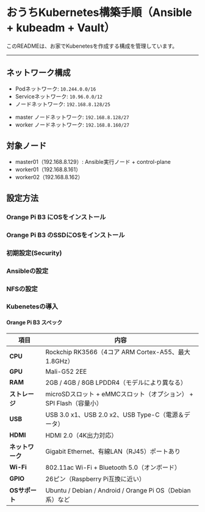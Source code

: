# おうちKubernetes構築手順（Ansible + kubeadm + Vault）

このREADMEは、お家でKubenetesを作成する構成を管理しています。

---

## ネットワーク構成

* Podネットワーク: `10.244.0.0/16`
* Serviceネットワーク: `10.96.0.0/12`
* ノードネットワーク: `192.168.8.128/25`
- master ノードネットワーク: `192.168.8.128/27`
- worker ノードネットワーク: `192.168.8.160/27`

## 対象ノード

* master01（192.168.8.129）: Ansible実行ノード + control-plane
* worker01（192.168.8.161）
* worker02（192.168.8.162）

## 設定方法

### Orange Pi B3 にOSをインストール

### Orange Pi B3 のSSDにOSをインストール

### 初期設定(Security)

### Ansibleの設定

### NFSの設定

### Kubenetesの導入

#### Orange Pi B3 スペック

| 項目         | 内容                                                  |
| ---------- | --------------------------------------------------- |
| **CPU**    | Rockchip RK3566（4コア ARM Cortex-A55、最大1.8GHz）        |
| **GPU**    | Mali-G52 2EE                                        |
| **RAM**    | 2GB / 4GB / 8GB LPDDR4（モデルにより異なる）                   |
| **ストレージ**  | microSDスロット + eMMCスロット（オプション） + SPI Flash（容量小）      |
| **USB**    | USB 3.0 x1、USB 2.0 x2、USB Type-C（電源＆データ）            |
| **HDMI**   | HDMI 2.0（4K出力対応）                                    |
| **ネットワーク** | Gigabit Ethernet、有線LAN（RJ45）ポートあり                   |
| **Wi-Fi**  | 802.11ac Wi-Fi + Bluetooth 5.0（オンボード）               |
| **GPIO**   | 26ピン（Raspberry Pi互換に近い）                             |
| **OSサポート** | Ubuntu / Debian / Android / Orange Pi OS（Debian系）など |

